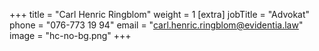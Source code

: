 +++
title = "Carl Henric Ringblom"
weight = 1
[extra]
jobTitle = "Advokat"
phone = "076-773 19 94"
email = "carl.henric.ringblom@evidentia.law"
image = "hc-no-bg.png"
+++

